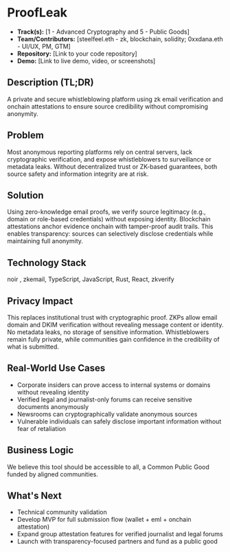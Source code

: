# ProofLeak

- **Track(s):** [1 - Advanced Cryptography and 5 - Public Goods]
- **Team/Contributors:** [steelfeel.eth - zk, blockchain, solidity; 0xxdana.eth - UI/UX, PM, GTM]
- **Repository:** [Link to your code repository]
- **Demo:** [Link to live demo, video, or screenshots]

## Description (TL;DR)
A private and secure whistleblowing platform using zk email verification and onchain attestations to ensure source credibility without compromising anonymity.

## Problem
Most anonymous reporting platforms rely on central servers, lack cryptographic verification, and expose whistleblowers to surveillance or metadata leaks. Without decentralized trust or ZK-based guarantees, both source safety and information integrity are at risk.

## Solution
Using zero-knowledge email proofs, we verify source legitimacy (e.g., domain or role-based credentials) without exposing identity. Blockchain attestations anchor evidence onchain with tamper-proof audit trails. This enables transparency: sources can selectively disclose credentials while maintaining full anonymity.

## Technology Stack
noir , zkemail, TypeScript, JavaScript, Rust, React, zkverify

## Privacy Impact
This replaces institutional trust with cryptographic proof. ZKPs allow email domain and DKIM verification without revealing message content or identity. No metadata leaks, no storage of sensitive information. Whistleblowers remain fully private, while communities gain confidence in the credibility of what is submitted.

## Real-World Use Cases
- Corporate insiders can prove access to internal systems or domains without revealing identity
- Verified legal and journalist-only forums can receive sensitive documents anonymously
- Newsrooms can cryptographically validate anonymous sources
- Vulnerable individuals can safely disclose important information without fear of retaliation

## Business Logic
We believe this tool should be accessible to all, a Common Public Good funded by aligned communities.

## What's Next
- Technical community validation
- Develop MVP for full submission flow (wallet + eml + onchain attestation)
- Expand group attestation features for verified journalist and legal forums
- Launch with transparency-focused partners and fund as a public good
